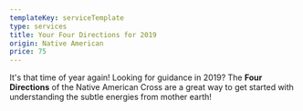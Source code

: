```yaml
---
templateKey: serviceTemplate
type: services
title: Your Four Directions for 2019
origin: Native American
price: 75
---
```

It's that time of year again! Looking for guidance in 2019? The **Four Directions** of the Native American Cross are a great way to get started with understanding the subtle energies from mother earth!
